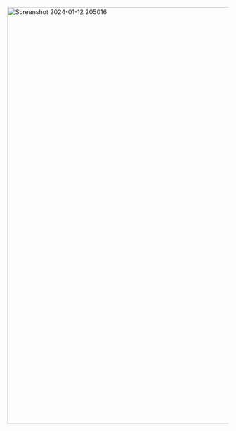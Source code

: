 <img width="949" alt="Screenshot 2024-01-12 205016" src="https://github.com/ashishverma1999/Rock_paper_scissor-using-html-css-javaScript/assets/146584123/363d08ee-4a00-40b7-9e1a-f26af8dba12d">
